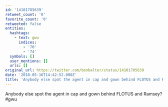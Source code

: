 ```yaml
---
id: '14101785639'
retweet_count: '0'
favorite_count: '0'
retweeted: false
entities:
  hashtags:
    - text: gwu
      indices:
        - '70'
        - '74'
  symbols: []
  user_mentions: []
  urls: []
original_url: https://twitter.com/benbalter/status/14101785639
date: '2010-05-16T14:42:52.000Z'
title: 'Anybody else spot the agent in cap and gown behind FLOTUS and Ramsey? #gwu'
---
```


Anybody else spot the agent in cap and gown behind FLOTUS and Ramsey? #gwu